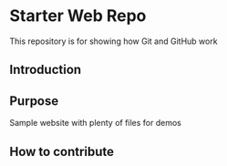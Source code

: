 # Starter Web Repo

This repository is for showing how Git and GitHub work

## Introduction
## Purpose

Sample website with plenty of files for demos

## How to contribute